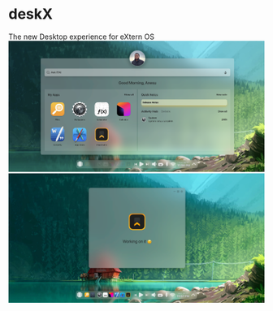 # deskX
The new Desktop experience for eXtern OS
![eXtern OS Desk X Hub](preview_1.png)
![eXtern OS Random App](preview_2.png)